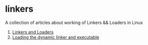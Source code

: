 # linkers
A collection of articles about working of Linkers &amp;&amp; Loaders in Linux 

1. [Linkers and Loaders](http://www.iecc.com/linker/)
2. [Loading the dynamic linker and executable](https://chromium.googlesource.com/native_client/src/native_client/+/master/docs/initial_dynamic_load.md)

